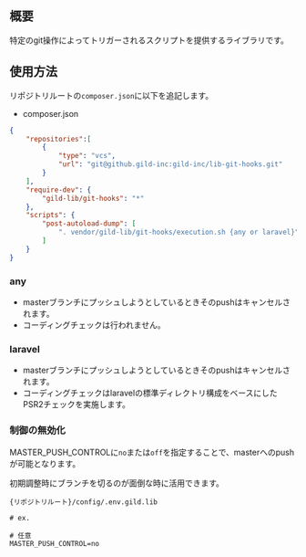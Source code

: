 ## 概要
特定のgit操作によってトリガーされるスクリプトを提供するライブラリです。

## 使用方法

リポジトリルートの`composer.json`に以下を追記します。

* composer.json
```json
{
    "repositories":[
        {
            "type": "vcs",
            "url": "git@github.gild-inc:gild-inc/lib-git-hooks.git"
        }
    ],
    "require-dev": {
        "gild-lib/git-hooks": "*"
    },
    "scripts": {
        "post-autoload-dump": [
            ". vendor/gild-lib/git-hooks/execution.sh {any or laravel}"
        ]
    }
}
```

### any
* masterブランチにプッシュしようとしているときそのpushはキャンセルされます。
* コーディングチェックは行われません。

### laravel
* masterブランチにプッシュしようとしているときそのpushはキャンセルされます。
* コーディングチェックはlaravelの標準ディレクトリ構成をベースにしたPSR2チェックを実施します。

### 制御の無効化

MASTER_PUSH_CONTROLに`no`または`off`を指定することで、masterへのpushが可能となります。

初期調整時にブランチを切るのが面倒な時に活用できます。

`{リポジトリルート}/config/.env.gild.lib`

```env
# ex.

# 任意
MASTER_PUSH_CONTROL=no
```
